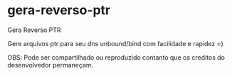 # gera-reverso-ptr
Gera Reverso PTR

Gere arquivos ptr para seu dns unbound/bind com facilidade e rapidez =)

OBS: Pode ser compartilhado ou reproduzido contanto que os creditos do desenvolvedor permaneçam.
